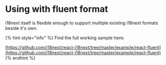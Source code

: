 # Using  with fluent format

i18next itself is flexible enough to support multiple existing i18next formats beside it's own.

{% hint style="info" %}
Find the full working sample here:

[https://github.com/i18next/react-i18next/tree/master/example/react-fluent](https://github.com/i18next/react-i18next/tree/master/example/react-fluent)
{% endhint %}

